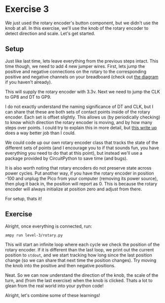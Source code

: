 # Exercise 3

We just used the rotary encoder's button component, but we didn't use the knob at all. In this exercise, we'll use the knob of the rotary encoder to detect direction and scale. Let's get started.

## Setup

Just like last time, lets leave everything from the previous steps intact. This time though, we need to add 4 new jumper wires. First, lets jump the positive and negative connections on the rotary to the corresponding positive and negative channels on your breadboard (check out [the diagram](rotary.png) if you haven't already).

This will supply the rotary encoder with 3.3v. Next we need to jump the CLK to GP8 and DT to GP9.

I do not exactly understand the naming significance of DT and CLK, but I can share that these are both sets of contact points inside of the rotary encoder. Each set is offset slightly. This allows us (by periodically checking) to know which direction the rotary encoder is moving, and by how many steps over points. I could try to explain this in more detail, but [this write up](https://circuitdigest.com/microcontroller-projects/rotary-encoder-module-interfacing-with-arduino) does a way better job than I could.

We could code up our own rotary encoder class that tracks the state of the different sets of points (and I encourage you to if that sounds fun, you have everything you need to do that at this point), but instead we'll use a package provided by CircuitPython to save time (and bugs).

It is also worth noting that rotary encoders do not preserve state across power cycles. Put another way, if you have the rotary encoder in position -100 and unplug the Pico from your computer (removing its power source), then plug it back in, the position will report as 0. This is because the rotary encoder will always initialize at position zero and adjust from there.

For setup, thats it!

## Exercise

Alright, once everything is connected, run:

`ampy run level-3/rotary.py`

This will start an infinite loop where each cycle we check the position of the rotary encoder. If it is different than the last loop, we print out the current position to `stdout`, and we start tracking how long since the last position change (so we can share that next time the position changes). Try moving the knob into the positive and then negative positions.

Neat. So we can now understand the direction of the knob, the scale of the turn, and (from the last exercise) when the knob is clicked. Thats a lot to glean from the real world into your python code!

Alright, let's combine some of these learnings!
